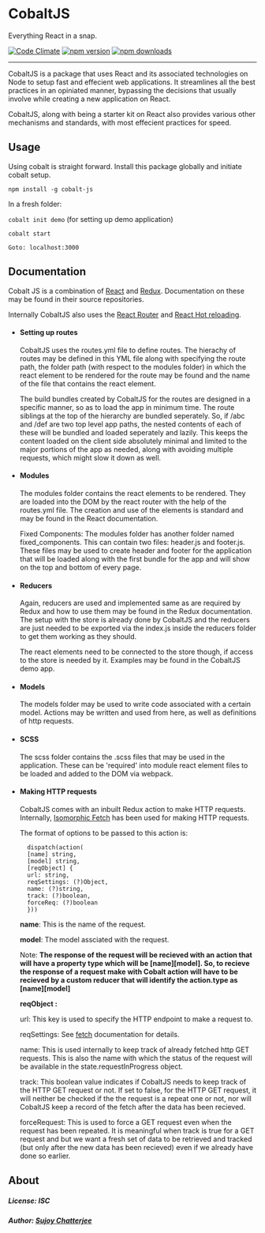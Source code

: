# CobaltJS

Everything React in a snap.

[![Code Climate](https://codeclimate.com/github/sujoychatter/cobalt-js/badges/gpa.svg)](https://codeclimate.com/github/sujoychatter/cobalt-js)
[![npm version](https://img.shields.io/npm/v/cobalt-js.svg?style=flat-square)](https://www.npmjs.com/package/cobalt-js)
[![npm downloads](https://img.shields.io/npm/dm/cobalt-js.svg?style=flat-square)](https://www.npmjs.com/package/cobalt-js)

---

CobaltJS is a package that uses React and its associated technologies on Node to setup fast and effecient web applications. It streamlines all the best practices in an opiniated manner, bypassing the decisions that usually involve while creating a new application on React.

CobaltJS, along with being a starter kit on React also provides various other mechanisms and standards, with most effecient practices for speed.


## Usage
Using cobalt is straight forward. Install this package globally and initiate cobalt setup.

``` npm install -g cobalt-js ```

In a fresh folder:

``` cobalt init demo ``` (for setting up demo application)

``` cobalt start  ```

``` Goto: localhost:3000 ```

## Documentation
Cobalt JS is a combination of [React](https://github.com/facebook/react) and [Redux](https://github.com/reactjs/redux). Documentation on these may be found in their source repositories.

Internally CobaltJS also uses the [React Router](https://github.com/ReactTraining/react-router) and [React Hot reloading](https://github.com/gaearon/react-hot-loader).

* #### Setting up routes
	CobaltJS uses the routes.yml file to define routes. The hierachy of routes may be defined in this YML file along with specifying the route path, the folder path (with respect to the modules folder) in which the react element to be rendered for the route may be found and the name of the file that contains the react element.

    The build bundles created by CobaltJS for the routes are designed in a specific manner, so as to load the app in minimum time. The route siblings at the top of the hierarchy are bundled seperately. So, if /abc and /def are two top level app paths, the nested contents of each of these will be bundled and loaded seperately and lazily. This keeps the content loaded on the client side absolutely minimal and limited to the major portions of the app as needed, along with avoiding multiple requests, which might slow it down as well.

* #### Modules
	The modules folder contains the react elements to be rendered. They are loaded into the DOM by the react router with the help of the routes.yml file. The creation and use of the elements is standard and may be found in the React documentation.

   Fixed Components: The modules folder has another folder named fixed_components. This can contain two files: header.js and footer.js. These files may be used to create header and footer for the application that will be loaded along with the first bundle for the app and will show on the top and bottom of every page.

* #### Reducers
	Again, reducers are used and implemented same as are required by Redux and how to use them may be found in the Redux documentation. The setup with the store is already done by CobaltJS and the reducers are just needed to be exported via the index.js inside the reducers folder to get them working as they should.

	The react elements need to be connected to the store though, if access to the store is needed by it. Examples may be found in the CobaltJS demo app.

* #### Models
	The models folder may be used to write code associated with a certain model. Actions may be written and used from here, as well as definitions of http requests.

* #### SCSS
	The scss folder contains the .scss files that may be used in the application. These can be 'required' into module react element files to be loaded and added to the DOM via webpack.

* #### Making HTTP requests
	CobaltJS comes with an inbuilt Redux action to make HTTP requests. Internally, [Isomorphic Fetch](https://github.com/matthew-andrews/isomorphic-fetch) has been used for making HTTP requests.

	The format of options to be passed to this action is:

	    dispatch(action(
        [name] string,
        [model] string,
        [reqObject] {
        url: string,
        reqSettings: (?)Object,
        name: (?)string,
        track: (?)boolean,
        forceReq: (?)boolean
        }))


    **name**: This is the name of the request.

    **model**: The model assciated with the request.

    Note: **The response of the request will be recieved with an action that will have a property type which will be [name]__[model]. So, to recieve the response of a request make with Cobalt action will have to be recieved by a custom reducer that will identify the action.type as [name]__[model]**

   	**reqObject :**

    url: This key is used to specify the HTTP endpoint to make a request to.

    reqSettings: See [fetch](https://github.github.io/fetch/) documentation for details.

    name: This is used internally to keep track of already fetched http GET requests. This is also the name with which the status of the request will be available in the state.requestInProgress object.

    track: This boolean value indicates if CobaltJS needs to keep track of the HTTP GET request or not. If set to false, for the HTTP GET request, it will neither be checked if the the request is a repeat one or not, nor will CobaltJS keep a record of the fetch after the data has been recieved.

    forceRequest: This is used to force a GET request even when the request has been repeated. It is meaningful when track is true for a GET request and but we want a fresh set of data to be retrieved and tracked (but only after the new data has been recieved) even if we already have done so earlier.



## About
##### License: ISC
##### Author: [Sujoy Chatterjee](http://github.com/sujoychatter)
